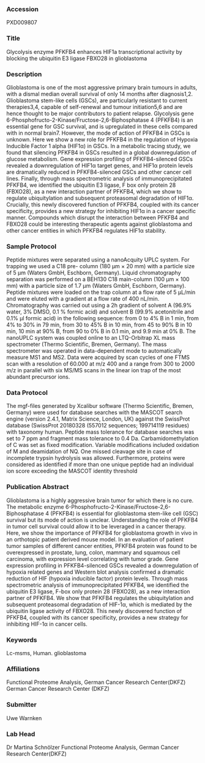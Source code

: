 ### Accession
PXD009807

### Title
Glycolysis enzyme PFKFB4 enhances HIF1a transcriptional activity by blocking the ubiquitin E3 ligase FBXO28 in glioblastoma

### Description
Glioblastoma is one of the most aggressive primary brain tumours in adults, with a dismal median overall survival of only 14 months after diagnosis1,2. Glioblastoma stem-like cells (GSCs), are particularly resistant to current therapies3,4, capable of self-renewal and tumour initiation5,6 and are hence thought to be major contributors to patient relapse. Glycolysis gene 6-Phosphofructo-2-Kinase/Fructose-2,6-Biphosphatase 4 (PFKFB4) is an essential gene for GSC survival, and is upregulated in these cells compared with in normal brain7. However, the mode of action of PFKFB4 in GSCs is unknown. Here we show a new role for PFKFB4 in the regulation of Hypoxia Inducible Factor 1 alpha (HIF1α) in GSCs. In a metabolic tracing study, we found that silencing PFKFB4 in GSCs resulted in a global downregulation of glucose metabolism. Gene expression profiling of PFKFB4-silenced GSCs revealed a downregulation of HIF1α target genes, and HIF1α protein levels are dramatically reduced in PFKFB4-silenced GSCs and other cancer cell lines. Finally, through mass spectrometric analysis of immunoprecipitated PFKFB4, we identified the ubiquitin E3 ligase, F box only protein 28 (FBXO28), as a new interaction partner of PFKFB4, which we show to regulate ubiquitylation and subsequent proteasomal degradation of HIF1α. Crucially, this newly discovered function of PFKFB4, coupled with its cancer specificity, provides a new strategy for inhibiting HIF1α in a cancer specific manner. Compounds which disrupt the interaction between PFKFB4 and FBXO28 could be interesting therapeutic agents against glioblastoma and other cancer entities in which PFKFB4 regulates HIF1α stability.

### Sample Protocol
Peptide mixtures were separated using a nanoAcquity UPLC system. For trapping we used a C18 pre- column (180 μm × 20 mm) with a particle size of 5 μm (Waters GmbH, Eschborn, Germany). Liquid chromatography separation was performed on a BEH130 C18 main-column (100 μm × 100 mm) with a particle size of 1.7 μm (Waters GmbH, Eschborn, Germany). Peptide mixtures were loaded on the trap column at a flow rate of 5 μL/min and were eluted with a gradient at a flow rate of 400 nL/min. Chromatography was carried out using a 2h gradient of solvent A (96.9% water, 3% DMSO, 0.1 % formic acid) and solvent B (99.9% acetonitrile and 0.1% µl formic acid) in the following sequence: from 0 to 4% B in 1 min, from 4% to 30% in 79 min, from 30 to 45% B in 10 min, from 45 to 90% B in 10 min, 10 min at 90% B, from 90 to 0% B in 0.1 min, and 9.9 min at 0% B. The nanoUPLC system was coupled online to an LTQ-Orbitrap XL mass spectrometer (Thermo Scientific, Bremen, Germany). The mass spectrometer was operated in data-dependent mode to automatically measure MS1 and MS2. Data were acquired by scan cycles of one FTMS scan with a resolution of 60.000 at m/z 400 and a range from 300 to 2000 m/z in parallel with six MS/MS scans in the linear ion trap of the most abundant precursor ions.

### Data Protocol
The mgf-files generated by Xcalibur software (Thermo Scientific, Bremen, Germany) were used for database searches with the MASCOT search engine (version 2.4.1, Matrix Science, London, UK) against the SwissProt database (SwissProt 20180328 (557012 sequences; 199714119 residues) with taxonomy human. Peptide mass tolerance for database searches was set to 7 ppm and fragment mass tolerance to 0.4 Da. Carbamidomethylation of C was set as fixed modification. Variable modifications included oxidation of M and deamidation of NQ. One missed cleavage site in case of incomplete trypsin hydrolysis was allowed. Furthermore, proteins were considered as identified if more than one unique peptide had an individual ion score exceeding the MASCOT identity threshold

### Publication Abstract
Glioblastoma is a highly aggressive brain tumor for which there is no cure. The metabolic enzyme 6-Phosphofructo-2-Kinase/Fructose-2,6-Biphosphatase 4 (PFKFB4) is essential for glioblastoma stem-like cell (GSC) survival but its mode of action is unclear. Understanding the role of PFKFB4 in tumor cell survival could allow it to be leveraged in a cancer therapy. Here, we show the importance of PFKFB4 for glioblastoma growth in vivo in an orthotopic patient derived mouse model. In an evaluation of patient tumor samples of different cancer entities, PFKFB4 protein was found to be overexpressed in prostate, lung, colon, mammary and squamous cell carcinoma, with expression level correlating with tumor grade. Gene expression profiling in PFKFB4-silenced GSCs revealed a downregulation of hypoxia related genes and Western blot analysis confirmed a dramatic reduction of HIF (hypoxia inducible factor) protein levels. Through mass spectrometric analysis of immunoprecipitated PFKFB4, we identified the ubiquitin E3 ligase, F-box only protein 28 (FBXO28), as a new interaction partner of PFKFB4. We show that PFKFB4 regulates the ubiquitylation and subsequent proteasomal degradation of HIF-1&#x3b1;, which is mediated by the ubiquitin ligase activity of FBXO28. This newly discovered function of PFKFB4, coupled with its cancer specificity, provides a new strategy for inhibiting HIF-1&#x3b1; in cancer cells.

### Keywords
Lc-msms, Human. glioblastoma

### Affiliations
Functional Proteome Analysis, German Cancer Research Center(DKFZ)
German Cancer Research Center (DKFZ)

### Submitter
Uwe Warnken

### Lab Head
Dr Martina Schnölzer
Functional Proteome Analysis, German Cancer Research Center(DKFZ)


